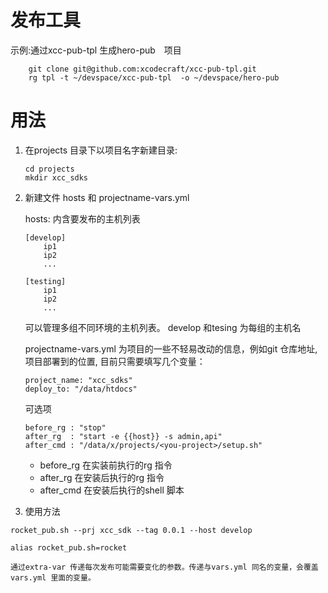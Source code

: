 # 发布工具

示例:通过xcc-pub-tpl 生成hero-pub　项目
``` shell
    git clone git@github.com:xcodecraft/xcc-pub-tpl.git
    rg tpl -t ~/devspace/xcc-pub-tpl  -o ~/devspace/hero-pub

```

# 用法



1. 在projects 目录下以项目名字新建目录:
    ```
    cd projects
    mkdir xcc_sdks
    ```

2. 新建文件 hosts 和 projectname-vars.yml

    hosts: 内含要发布的主机列表
    ```
    [develop]
        ip1
        ip2
        ...

    [testing]
        ip1
        ip2
        ...
    ```
    可以管理多组不同环境的主机列表。 develop 和tesing 为每组的主机名


   projectname-vars.yml 为项目的一些不轻易改动的信息，例如git 仓库地址,
   项目部署到的位置, 目前只需要填写几个变量：
   ```
   project_name: "xcc_sdks"
   deploy_to: "/data/htdocs"
   ```
   可选项
   ```
   before_rg : "stop"
   after_rg  : "start -e {{host}} -s admin,api"
   after_cmd : "/data/x/projects/<you-project>/setup.sh"
   ```
   * before_rg  在实装前执行的rg 指令
   * after_rg   在安装后执行的rg 指令
   * after_cmd  在安装后执行的shell 脚本

3. 使用方法

 ```
 rocket_pub.sh --prj xcc_sdk --tag 0.0.1 --host develop

alias rocket_pub.sh=rocket
 ```

    通过extra-var 传递每次发布可能需要变化的参数。传递与vars.yml 同名的变量，会覆盖vars.yml 里面的变量。

